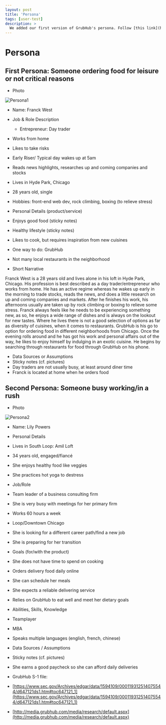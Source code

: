 ```yaml
---
layout: post
title: 'Persona'
tags: [user-test]
description: >
  We added our first version of GrubHub's persona. Follow [this link](https://florian-wahl.github.io/com525portfolio/2017/03/06/persona/) to see it.
---
```

# Persona

## First Persona: Someone ordering food for leisure or not critical reasons

- Photo

![Persona1](https://static.pexels.com/photos/78225/pexels-photo-78225.jpeg)

- Name: Franck West
- Job & Role Description
  - Entrepreneur: Day trader
 - Works from home
 - Likes to take risks 
 - Early Riser/ Typical day wakes up at 5am
 - Reads news highlights, researches up and coming companies and stocks 
 - Lives in Hyde Park, Chicago 
 - 28 years old, single
 - Hobbies: front-end web dev, rock climbing, boxing (to relieve stress)

- Personal Details (product/service)
 - Enjoys good food (sticky notes)
 - Healthy lifestyle (sticky notes)
 - Likes to cook, but requires inspiration from new cuisines
 - One way to do: GrubHub
 - Not many local restaurants in the neighborhood 

- Short Narrative 

Franck West is a 28 years old and lives alone in his loft in Hyde Park, Chicago. His profession is best described as a day trader/entrepreneur who works from home. He has an active regime whereas he wakes up early in the morning to trade stocks, reads the news, and does a little research on up and coming companies and markets. After he finishes his work, his afternoons usually are taken up by rock climbing or boxing to relieve some stress. Franck always feels like he needs to be experiencing something new, as so, he enjoys a wide range of dishes and is always on the lookout for new tastes. Where he lives there is not a good selection of options as far as diversity of cuisines, when it comes to restaurants. GrubHub is his go to option for ordering food in different neighborhoods from Chicago. Once the evening rolls around and he has got his work and personal affairs out of the way, he likes to enjoy himself by indulging in an exotic cuisine. He begins by searching through restaurants for food through GrubHub on his phone.

- Data Sources or Assumptions
 - Sticky notes (cf. pictures)
 - Day traders are not usually busy, at least around diner time
 - Franck is located at home when he orders food



## Second Persona: Someone busy working/in a rush

- Photo

![Persona2](http://maquilladas.com/wp-content/2013/05/Consejos-para-peinar-el-pelo-corto-y-rizado1.jpg)

- Name: Lily Powers
- Personal Details
 - Lives in South Loop: Amil Loft
 - 34 years old, engaged/fiancé 
 - She enjoys healthy food like veggies 
 - She practices hot yoga to destress

- Job/Role
 - Team leader of a business consulting firm
 - She is very busy with meetings for her primary firm 
 - Works 60 hours a week 
 - Loop/Downtown Chicago 
 - She is looking for a different career path/find a new job
 - She is preparing for her transition

- Goals (for/with the product)
 - She does not have time to spend on cooking
 - Orders delivery food daily online 
 - She can schedule her meals
 - She expects a reliable delivering service 
 - Relies on GrubHub to eat well and meet her dietary goals 

- Abilities, Skills, Knowledge
 - Teamplayer 
 - MBA 
 - Speaks multiple languages (english, french, chinese)

- Data Sources / Assumptions
 - Sticky notes (cf. pictures) 
 - She earns a good paycheck so she can afford daily deliveries 
 - GrubHub S-1 file: 
  - [https://www.sec.gov/Archives/edgar/data/1594109/000119312514075544/d647121ds1.htm#toc647121_1](https://www.sec.gov/Archives/edgar/data/1594109/000119312514075544/d647121ds1.htm#toc647121_1)
  - [http://media.grubhub.com/media/research/default.aspx](http://media.grubhub.com/media/research/default.aspx)




